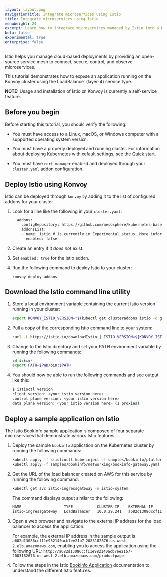 ```yaml
---
layout: layout.pug
navigationTitle: Integrate microservices using Istio
title: Integrate microservices using Istio
menuWeight: 24
excerpt: Learn how to integrate microservices managed by Istio into a Konvoy cluster
beta: false
experimental: true
enterprise: false
---
```


<!-- markdownlint-disable MD004 MD007 MD025 MD030 -->

Istio helps you manage cloud-based deployments by providing an open-source service mesh to connect, secure, control, and observe microservices.

This tutorial demonstrates how to expose an application running on the Konvoy cluster using the LoadBalancer (layer-4) service type.

<p class="message--note"><strong>NOTE: </strong>Usage and installation of Istio on Konvoy is currently a self-service feature.</p>

## Before you begin
Before starting this tutorial, you should verify the following:

- You must have access to a Linux, macOS, or Windows computer with a supported operating system version.

- You must have a properly deployed and running cluster. For information about deploying Kubernetes with default settings, see the [Quick start][quickstart].

- You must have `cert-manager` enabled and deployed through your `cluster.yaml` addon configuration.

## Deploy Istio using Konvoy

Istio can be deployed through `konvoy` by adding it to the list of configured addons for your cluster.

1. Look for a line like the following in your `cluster.yaml`:

    ```markdown
      addons:
      - configRepository: https://github.com/mesosphere/kubernetes-base-addons
        addonsList:
        - name: istio # is currently in Experimental status. More information: https://docs.d2iq.com/dkp/konvoy/latest/version-policy/#experimental-status
          enabled: false
    ```

2. Create an entry if it  _does not_ exist.

3. Set `enabled: true` for the Istio addon.

4. Run the following command to deploy Istio to your cluster:

    ```bash
    konvoy deploy addons
    ```

## Download the Istio command line utility

1. Store a local environment variable containing the current Istio version running in your cluster:

    ```bash
    export KONVOY_ISTIO_VERSION="$(kubectl get clusteraddons istio -o go-template='{{ .spec.chartReference.version }}')"
    ```

2. Pull a copy of the corresponding Istio command line to your system:

    ```bash
    curl -L https://istio.io/downloadIstio | ISTIO_VERSION=${KONVOY_ISTIO_VERSION} sh -
    ```

3. Change to the Istio directory and set your PATH environment variable by running the following commands:

    ```bash
    cd istio*
    export PATH=$PWD/bin:$PATH
    ```

4. You should now be able to run the following commands and see output like this:

    ```bash
    $ istioctl version
    client version: <your istio version here>
    control plane version: <your istio version here>
    data plane version: <your istio version here> (1 proxies)
    ```

## Deploy a sample application on Istio

The Istio BookInfo sample application is composed of four separate microservices that demonstrate various Istio features.

1. Deploy the sample `bookinfo` application on the Kubernetes cluster by running the following commands:

    ```bash
    kubectl apply -f <(istioctl kube-inject -f samples/bookinfo/platform/kube/bookinfo.yaml)
    kubectl apply -f samples/bookinfo/networking/bookinfo-gateway.yaml
    ```

1. Get the URL of the load balancer created on AWS for this service by running the following command:

    ```bash
    kubectl get svc istio-ingressgateway -n istio-system
    ```

    The command displays output similar to the following:

    ```bash
    NAME                   TYPE           CLUSTER-IP    EXTERNAL-IP                                                               PORT(S)                                                                                                                                      AGE
    istio-ingressgateway   LoadBalancer   10.0.29.241   a682d13086ccf11e982140acb7ee21b7-2083182676.us-west-2.elb.amazonaws.com   15020:30380/TCP,80:31380/TCP,443:31390/TCP,31400:31400/TCP,15029:30756/TCP,15030:31420/TCP,15031:31948/TCP,15032:32061/TCP,15443:31232/TCP   110s
    ```

1. Open a web browser and navigate to the external IP address for the load balancer to access the application.

    For example, the external IP address in the sample output is `a682d13086ccf11e982140acb7ee21b7-2083182676.us-west-2.elb.amazonaws.com`, enabling you to access the application using the following URL: `http://a682d13086ccf11e982140acb7ee21b7-2083182676.us-west-2.elb.amazonaws.com/productpage`

1. Follow the steps in the Istio [BookInfo Application][istiobook] documentation to understand the different Istio features.

[istiobook]:https://istio.io/docs/examples/bookinfo/
[quickstart]:../../quick-start/
